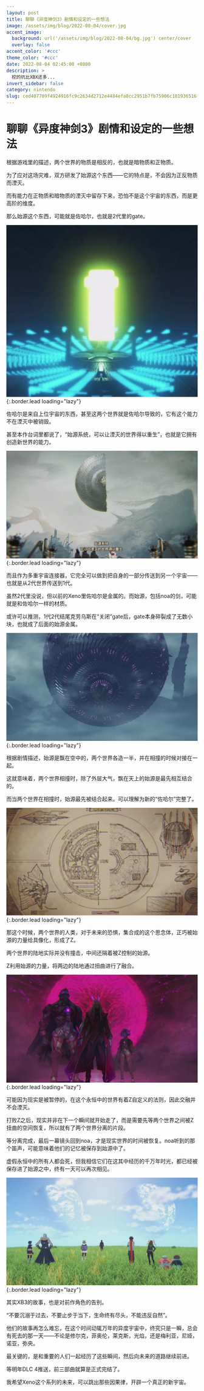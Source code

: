 ```yaml
---
layout: post
title: 聊聊《异度神剑3》剧情和设定的一些想法
image: /assets/img/blog/2022-08-04/cover.jpg
accent_image: 
  background: url('/assets/img/blog/2022-08-04/bg.jpg') center/cover
  overlay: false
accent_color: '#ccc'
theme_color: '#ccc'
date: 2022-08-04 02:45:00 +0800
description: >
  挖的坑比XBX还多...
invert_sidebar: false
category: nintendo
slug: ced407709f4924916fc9c2634d2712e4484efa8cc2951b7fb75906c181936516
---
```


# 聊聊《异度神剑3》剧情和设定的一些想法

根据游戏里的描述，两个世界的物质是相反的，也就是暗物质和正物质。

为了应对这场灾难，双方研发了始源这个东西——它的特点是，不会因为正反物质而湮灭。

而有能力在正物质和暗物质的湮灭中留存下来，恐怕不是这个宇宙的东西，而是更高阶的维度。

那么始源这个东西，可能就是佐哈尔，也就是2代里的gate。

![](/assets/img/blog/2022-08-04/1.jpg){:.border.lead loading="lazy"}

佐哈尔是来自上位宇宙的东西，甚至这两个世界就是佐哈尔导致的，它有这个能力不在湮灭中被销毁。

甚至本作台词里都说了，“始源系统，可以让湮灭的世界得以重生”，也就是它拥有创造新世界的能力。

![](/assets/img/blog/2022-08-04/2.jpg){:.border.lead loading="lazy"}

而且作为多重宇宙连接器，它完全可以做到把自身的一部分传送到另一个宇宙——也就是从2代世界传送到1代。

虽然2代里没说，但以前的Xeno里佐哈尔是金属的。而始源，包括noa的剑，可能就是和佐哈尔一样的材质。

或许可以推测，1代2代结尾克劳乌斯在“关闭”gate后，gate本身碎裂成了无数小块，也就成了后面的始源金属。

![](/assets/img/blog/2022-08-04/3.jpg){:.border.lead loading="lazy"}

根据剧情描述，始源是飘在空中的，两个世界各造一半，并在相撞的时候对接在一起。

这就意味着，两个世界相撞时，除了外层大气，飘在天上的始源是最先相互结合的。

而当两个世界在相撞时，始源最先被结合起来。可以理解为新的“佐哈尔”完整了。

![](/assets/img/blog/2022-08-04/4.jpg){:.border.lead loading="lazy"}

那这个时候，两个世界的人类，对于未来的恐惧，集合成的这个思念体，正巧被始源的力量给具像化，形成了Z。

两个世界的陆地实际并没有撞击，中间还隔着被Z控制的始源。

Z利用始源的力量，将两边的陆地通过扭曲进行了融合。

![](/assets/img/blog/2022-08-04/5.jpg){:.border.lead loading="lazy"}

可能因为现实是被暂停的，在这个永恒中的世界有着Z自定义的法则，因此交融并不会湮灭。

打败Z之后，现实并非在下一个瞬间就开始走了，而是需要先等两个世界之间被Z扭曲的空间恢复，所以就有了两个世界分离的片段。

等分离完成，最后一幕镜头回到noa，才是现实世界的时间被恢复。noa听到的那个笛声，可能意味着他们的记忆被保存到始源中了。

虚假永恒中的所有人都会死，但我相信它们在这其中经历的千万年时光，都已经被保存进了始源之中，终有一天可以再次相见。

![](/assets/img/blog/2022-08-04/6.jpg){:.border.lead loading="lazy"}

其实XB3的故事，也是对前作角色的告别。

“不要沉溺于过去，不要止步于当下，生命终有尽头，不能违反自然”。

他们的故事再怎么难忘，在这个时间动辄万年的异度宇宙中，终究只是一瞬，总会有死去的那一天——不论是修尔克，菲奥伦，莱克斯，光焰，还是梅利亚，尼娅，诺亚，弥央。

最关键的，是和重要的人们一起经历了这些瞬间，然后向未来的道路继续前进。

等明年DLC 4推送，前三部曲就算是正式完结了。

我希望Xeno这个系列的未来，可以跳出那些因果律，开辟一个真正的新宇宙。





